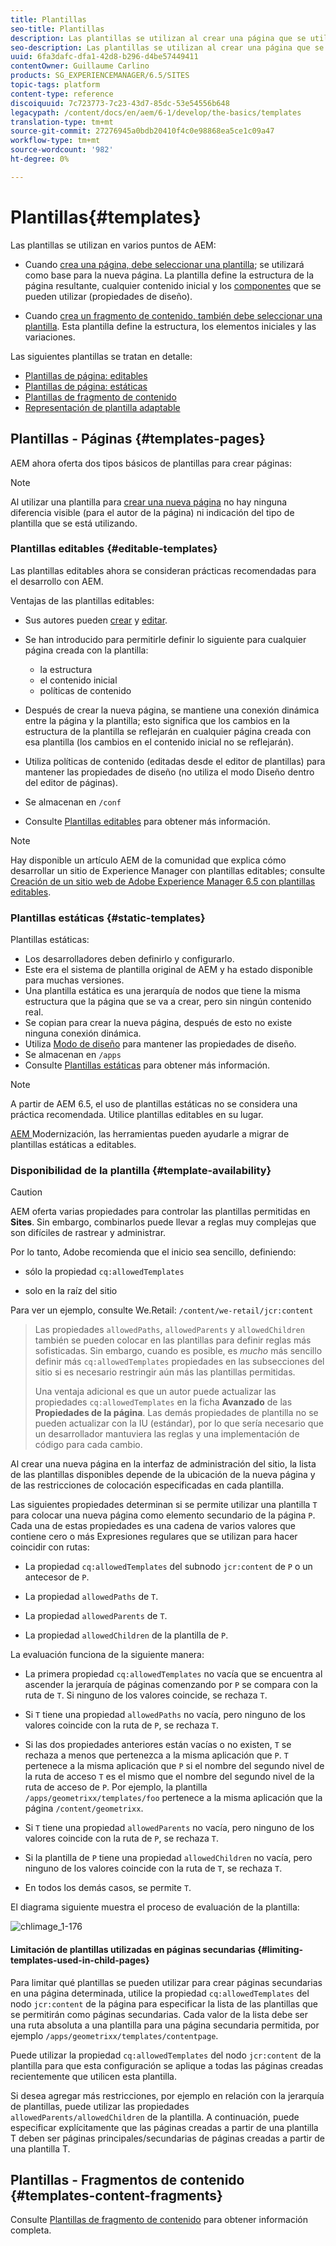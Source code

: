 ```yaml
---
title: Plantillas
seo-title: Plantillas
description: Las plantillas se utilizan al crear una página que se utilizará como base para la nueva página
seo-description: Las plantillas se utilizan al crear una página que se utilizará como base para la nueva página
uuid: 6fa3dafc-dfa1-42d8-b296-d4be57449411
contentOwner: Guillaume Carlino
products: SG_EXPERIENCEMANAGER/6.5/SITES
topic-tags: platform
content-type: reference
discoiquuid: 7c723773-7c23-43d7-85dc-53e54556b648
legacypath: /content/docs/en/aem/6-1/develop/the-basics/templates
translation-type: tm+mt
source-git-commit: 27276945a0bdb20410f4c0e98868ea5ce1c09a47
workflow-type: tm+mt
source-wordcount: '982'
ht-degree: 0%

---
```



# Plantillas{#templates}

Las plantillas se utilizan en varios puntos de AEM:

* Cuando [crea una página, debe seleccionar una plantilla](#templates-pages); se utilizará como base para la nueva página. La plantilla define la estructura de la página resultante, cualquier contenido inicial y los [componentes](/help/sites-authoring/default-components.md) que se pueden utilizar (propiedades de diseño).

* Cuando [crea un fragmento de contenido, también debe seleccionar una plantilla](#templates-content-fragments). Esta plantilla define la estructura, los elementos iniciales y las variaciones.

Las siguientes plantillas se tratan en detalle:

* [Plantillas de página: editables](/help/sites-developing/page-templates-editable.md)
* [Plantillas de página: estáticas](/help/sites-developing/page-templates-static.md)
* [Plantillas de fragmento de contenido](/help/sites-developing/content-fragment-templates.md)
* [Representación de plantilla adaptable](/help/sites-developing/templates-adaptive-rendering.md)

## Plantillas - Páginas {#templates-pages}

AEM ahora oferta dos tipos básicos de plantillas para crear páginas:

>[!NOTE]
>
>Al utilizar una plantilla para [crear una nueva página](/help/sites-authoring/managing-pages.md#creating-a-new-page) no hay ninguna diferencia visible (para el autor de la página) ni indicación del tipo de plantilla que se está utilizando.

### Plantillas editables {#editable-templates}

Las plantillas editables ahora se consideran prácticas recomendadas para el desarrollo con AEM.

Ventajas de las plantillas editables:

* Sus autores pueden [crear](/help/sites-authoring/templates.md#creating-a-new-template-template-author) y [editar](/help/sites-authoring/templates.md#editing-a-template-structure-template-author).

* Se han introducido para permitirle definir lo siguiente para cualquier página creada con la plantilla:

   * la estructura
   * el contenido inicial
   * políticas de contenido

* Después de crear la nueva página, se mantiene una conexión dinámica entre la página y la plantilla; esto significa que los cambios en la estructura de la plantilla se reflejarán en cualquier página creada con esa plantilla (los cambios en el contenido inicial no se reflejarán).
* Utiliza políticas de contenido (editadas desde el editor de plantillas) para mantener las propiedades de diseño (no utiliza el modo Diseño dentro del editor de páginas).
* Se almacenan en `/conf`
* Consulte [Plantillas editables](/help/sites-developing/page-templates-editable.md) para obtener más información.

>[!NOTE]
>
>Hay disponible un artículo AEM de la comunidad que explica cómo desarrollar un sitio de Experience Manager con plantillas editables; consulte [Creación de un sitio web de Adobe Experience Manager 6.5 con plantillas editables](https://helpx.adobe.com/experience-manager/using/first_aem64_website.html).

### Plantillas estáticas {#static-templates}

Plantillas estáticas:

* Los desarrolladores deben definirlo y configurarlo.
* Este era el sistema de plantilla original de AEM y ha estado disponible para muchas versiones.
* Una plantilla estática es una jerarquía de nodos que tiene la misma estructura que la página que se va a crear, pero sin ningún contenido real.
* Se copian para crear la nueva página, después de esto no existe ninguna conexión dinámica.
* Utiliza [Modo de diseño](/help/sites-authoring/default-components-designmode.md) para mantener las propiedades de diseño.
* Se almacenan en `/apps`
* Consulte [Plantillas estáticas](/help/sites-developing/page-templates-static.md) para obtener más información.

>[!NOTE]
>
>A partir de AEM 6.5, el uso de plantillas estáticas no se considera una práctica recomendada. Utilice plantillas editables en su lugar.
>
>[AEM ](modernization-tools.md) Modernización, las herramientas pueden ayudarle a migrar de plantillas estáticas a editables.

### Disponibilidad de la plantilla {#template-availability}

>[!CAUTION]
>
>AEM oferta varias propiedades para controlar las plantillas permitidas en **Sites**. Sin embargo, combinarlos puede llevar a reglas muy complejas que son difíciles de rastrear y administrar.
>
>Por lo tanto, Adobe recomienda que el inicio sea sencillo, definiendo:
>
>* sólo la propiedad `cq:allowedTemplates`
   >
   >
* solo en la raíz del sitio
>
>
Para ver un ejemplo, consulte We.Retail: `/content/we-retail/jcr:content`
>
>Las propiedades `allowedPaths`, `allowedParents` y `allowedChildren` también se pueden colocar en las plantillas para definir reglas más sofisticadas. Sin embargo, cuando es posible, es *mucho* más sencillo definir más `cq:allowedTemplates` propiedades en las subsecciones del sitio si es necesario restringir aún más las plantillas permitidas.
>
>Una ventaja adicional es que un autor puede actualizar las propiedades `cq:allowedTemplates` en la ficha **Avanzado** de las **Propiedades de la página**. Las demás propiedades de plantilla no se pueden actualizar con la IU (estándar), por lo que sería necesario que un desarrollador mantuviera las reglas y una implementación de código para cada cambio.

Al crear una nueva página en la interfaz de administración del sitio, la lista de las plantillas disponibles depende de la ubicación de la nueva página y de las restricciones de colocación especificadas en cada plantilla.

Las siguientes propiedades determinan si se permite utilizar una plantilla `T` para colocar una nueva página como elemento secundario de la página `P`. Cada una de estas propiedades es una cadena de varios valores que contiene cero o más Expresiones regulares que se utilizan para hacer coincidir con rutas:

* La propiedad `cq:allowedTemplates` del subnodo `jcr:content` de `P` o un antecesor de `P`.

* La propiedad `allowedPaths` de `T`.

* La propiedad `allowedParents` de `T`.

* La propiedad `allowedChildren` de la plantilla de `P`.

La evaluación funciona de la siguiente manera:

* La primera propiedad `cq:allowedTemplates` no vacía que se encuentra al ascender la jerarquía de páginas comenzando por `P` se compara con la ruta de `T`. Si ninguno de los valores coincide, se rechaza `T`.

* Si `T` tiene una propiedad `allowedPaths` no vacía, pero ninguno de los valores coincide con la ruta de `P`, se rechaza `T`.

* Si las dos propiedades anteriores están vacías o no existen, `T` se rechaza a menos que pertenezca a la misma aplicación que `P`. `T` pertenece a la misma aplicación que  `P` si el nombre del segundo nivel de la ruta de acceso  `T` es el mismo que el nombre del segundo nivel de la ruta de acceso de  `P`. Por ejemplo, la plantilla `/apps/geometrixx/templates/foo` pertenece a la misma aplicación que la página `/content/geometrixx`.

* Si `T` tiene una propiedad `allowedParents` no vacía, pero ninguno de los valores coincide con la ruta de `P`, se rechaza `T`.

* Si la plantilla de `P` tiene una propiedad `allowedChildren` no vacía, pero ninguno de los valores coincide con la ruta de `T`, se rechaza `T`.

* En todos los demás casos, se permite `T`.

El diagrama siguiente muestra el proceso de evaluación de la plantilla:

![chlimage_1-176](assets/chlimage_1-176.png)

#### Limitación de plantillas utilizadas en páginas secundarias {#limiting-templates-used-in-child-pages}

Para limitar qué plantillas se pueden utilizar para crear páginas secundarias en una página determinada, utilice la propiedad `cq:allowedTemplates` del nodo `jcr:content` de la página para especificar la lista de las plantillas que se permitirán como páginas secundarias. Cada valor de la lista debe ser una ruta absoluta a una plantilla para una página secundaria permitida, por ejemplo `/apps/geometrixx/templates/contentpage`.

Puede utilizar la propiedad `cq:allowedTemplates` del nodo `jcr:content` de la plantilla para que esta configuración se aplique a todas las páginas creadas recientemente que utilicen esta plantilla.

Si desea agregar más restricciones, por ejemplo en relación con la jerarquía de plantillas, puede utilizar las propiedades `allowedParents/allowedChildren` de la plantilla. A continuación, puede especificar explícitamente que las páginas creadas a partir de una plantilla T deben ser páginas principales/secundarias de páginas creadas a partir de una plantilla T.

## Plantillas - Fragmentos de contenido {#templates-content-fragments}

Consulte [Plantillas de fragmento de contenido](/help/sites-developing/content-fragment-templates.md) para obtener información completa.
